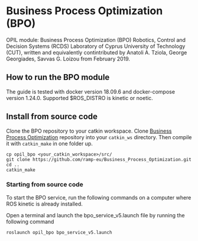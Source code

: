 # Business Process Optimization (BPO)
OPIL module: Business Process Optimization (BPO) Robotics, Control and Decision Systems (RCDS) Laboratory of Cyprus University of Technology (CUT), written and equivalently contintributed by Anatoli A. Tziola, George Georgiades, Savvas G. Loizou from February 2019.

## How to run the BPO module
The guide is tested with docker version 18.09.6 and docker-compose version 1.24.0. Supported $ROS_DISTRO is kinetic or noetic.


## Install from source code
Clone the BPO repository to your catkin workspace. Clone [Business Process Optimization](https://github.com/ramp-eu/Business_Process_Optimization.git) repository into your `catkin_ws` directory. Then compile it with `catkin_make` in one folder up.
```
cp opil_bpo <your_catkin_workspace>/src/
git clone https://github.com/ramp-eu/Business_Process_Optimization.git
cd ..
catkin_make
```

### Starting from source code
To start the BPO service, run the following commands on a computer where ROS kinetic is already installed.

Open a terminal and launch the bpo_service_v5.launch file by running the following command
```
roslaunch opil_bpo bpo_service_v5.launch 
```